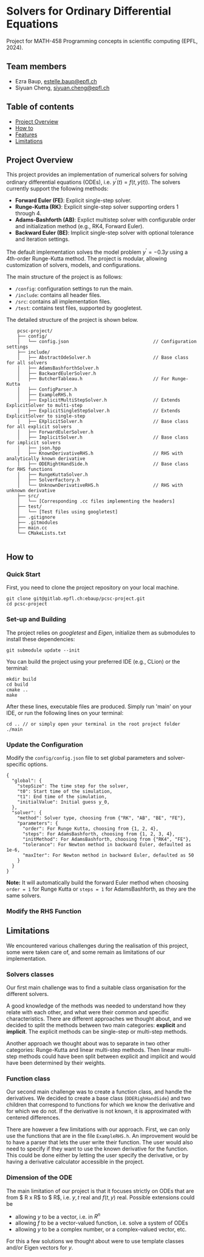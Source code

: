 # Solvers for Ordinary Differential Equations
Project for MATH-458 Programming concepts in scientific computing (EPFL, 2024).
## Team members
- Ezra Baup, estelle.baup@epfl.ch
- Siyuan Cheng, siyuan.cheng@epfl.ch

## Table of contents
- [Project Overview](#project-overview)
- [How to](#how-to)
- [Features](#features)
- [Limitations](#limitations)

## Project Overview
This project provides an implementation of numerical solvers for solving ordinary differential equations (ODEs), 
i.e. $y^{'}(t)=f(t,y(t))$. The solvers currently support the following methods:

- **Forward Euler (FE)**: Explicit single-step solver.
- **Runge-Kutta (RK)**: Explicit single-step solver supporting orders 1 through 4.
- **Adams-Bashforth (AB)**: Explict multistep solver with configurable order and initialization method (e.g., RK4, Forward Euler).
- **Backward Euler (BE)**: Implicit single-step solver with optional tolerance and iteration settings.

The default implementation solves the model problem $y^{'} = -0.3y$ using a 4th-order Runge-Kutta method. 
The project is modular, allowing customization of solvers, models, and configurations.

The main structure of the project is as follows:
- `/config`: configuration settings to run the main.
- `/include`: contains all header files.
- `/src`: contains all implementation files.
- `/test`: contains test files, supported by googletest.

The detailed structure of the project is shown below.
```
    pcsc-project/
    ├── config/
    │   └── config.json                               // Configuration settings
    ├── include/
    │   ├── AbstractOdeSolver.h                       // Base class for all solvers
    │   ├── AdamsBashforthSolver.h                    
    │   ├── BackwardEulerSolver.h                    
    │   ├── ButcherTableau.h                          // For Runge-Kutta
    │   ├── ConfigParser.h                           
    │   ├── ExampleRHS.h                              
    │   ├── ExplicitMultiStepSolver.h                 // Extends ExplicitSolver to multi-step
    │   ├── ExplicitSingleStepSolver.h                // Extends ExplicitSolver to single-step
    │   ├── EXplicitSolver.h                          // Base class for all explicit solvers
    │   ├── ForwardEulerSolver.h                    
    │   ├── ImplicitSolver.h                          // Base class for implicit solvers
    │   ├── json.hpp                      
    │   ├── KnownDerivativeRHS.h                      // RHS with analytically known derivative
    │   ├── ODERightHandSide.h                        // Base class for RHS functions
    │   ├── RungeKuttaSolver.h                       
    │   ├── SolverFactory.h                           
    │   └── UnknownDerivativeRHS.h                    // RHS with unknown derivative 
    ├── src/
    │   └── [Corresponding .cc files implementing the headers]
    ├── test/
    │   └── [Test files using googletest]
    ├── .gitignore
    ├── .gitmodules
    ├── main.cc                                     
    └── CMakeLists.txt                               


```
## How to
### Quick Start
First, you need to clone the project repository on your local machine.
```
git clone git@gitlab.epfl.ch:ebaup/pcsc-project.git
cd pcsc-project
```
### Set-up and Building
The project relies on *googletest* and *Eigen*, initialize them as submodules to install these dependencies:

```
git submodule update --init 
```

You can build the project using your preferred IDE (e.g., CLion) or the terminal:
```
mkdir build
cd build
cmake ..
make
```
After these lines, executable files are produced. Simply run 'main' on your IDE, 
or run the following lines on your terminal:

```
cd .. // or simply open your terminal in the root project folder
./main
```
[//]: # (Instructions should appear to guide you. )
[//]: # (TODO complete instructions if needed, typical execution)
###  Update the Configuration
Modify the `config/config.json` file to set global parameters and solver-specific options. 
```
{
  "global": {
    "stepSize": The time step for the solver,
    "t0": Start time of the simulation,
    "t1": End time of the simulation,
    "initialValue": Initial guess y_0,
  },
  "solver": {
    "method": Solver type, choosing from {"RK", "AB", "BE", "FE"},
    "parameters": {
      "order": For Runge Kutta, choosing from {1, 2, 4}, 
      "steps": For AdamsBashforth, choosing from {1, 2, 3, 4}, 
      "initMethod": For AdamsBashforth, choosing from {"RK4", "FE"},
      "tolerance": For Newton method in backward Euler, defaulted as 1e-6,
      "maxIter": For Newton method in backward Euler, defaulted as 50
    }
  }
}
```
**Note:** It will automatically build the forward Euler method when choosing `order = 1` for Runge Kutta
or `steps = 1` for AdamsBashforth, as they are the same solvers.
### Modify the RHS Function

[//]: # (TODO logic)


## Limitations

We encountered various challenges during the realisation of this project, some were taken care of, and some remain as limitations of our implementation.

### Solvers classes
Our first main challenge was to find a suitable class organisation for the different solvers. 

A good knowledge of the methods was needed to understand how they relate with each other, and what were their common and specific characteristics.
There are different approaches we thought about, and we decided to split the methods between two main categories: **explicit** and **implicit**.
The explicit methods can be single-step or multi-step methods. 

Another approach we thought about was to separate in two other categories: Runge-Kutta and linear multi-step methods.
Then linear multi-step methods could have been split between explicit and implicit and would have been determined by their weights.

### Function class
Our second main challenge was to create a function class, and handle the derivatives. 
We decided to create a base class (`ODERighHandSide`) and two children that correspond to functions for which we know the derivative and for which we do not.
If the derivative is not known, it is approximated with centered differences.

[//]: # (TODO function file)

There are however a few limitations with our approach. First, we can only use the functions that are in the file `ExampleRHS.h`.
An improvement would be to have a parser that lets the user write their function. 
The user would also need to specify if they want to use the known derivative for the function. This could be done either by letting the user specify the derivative, or by having a derivative calculator accessible in the project.


### Dimension of the ODE
The main limitation of our project is that it focuses strictly on ODEs that are from $ R x  R$ to $ R$, i.e. $y,t$ real and $f(t,y)$ real.
Possible extensions could be 
- allowing $y$ to be a vector, i.e. in $R^n$
- allowing $f$ to be a vector-valued function, i.e. solve a system of ODEs
- allowing $y$ to be a complex number, or a complex-valued vector, etc.

For this a few solutions we thought about were to use template classes and/or Eigen vectors for $y$.

